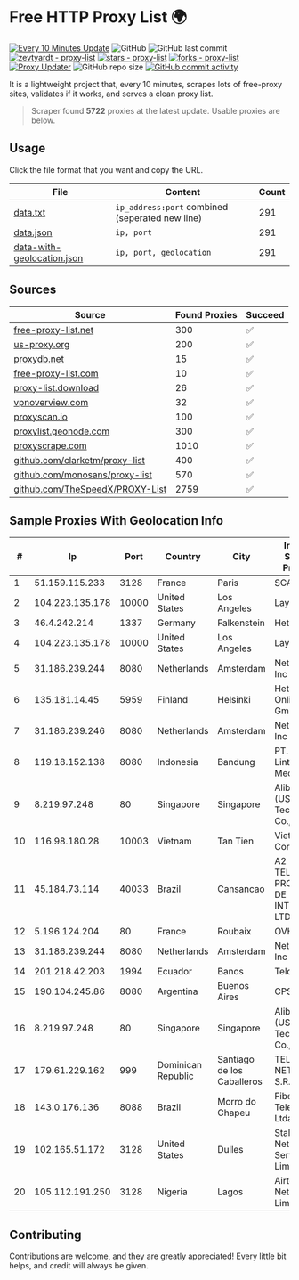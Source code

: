 
# Free HTTP Proxy List 🌍

[![Every 10 Minutes Update](https://github.com/mertguvencli/http-proxy-list/actions/workflows/main.yml/badge.svg?branch=main)](https://github.com/mertguvencli/http-proxy-list/actions/workflows/main.yml)
![GitHub](https://img.shields.io/github/license/mertguvencli/http-proxy-list)
![GitHub last commit](https://img.shields.io/github/last-commit/mertguvencli/http-proxy-list)
[![zevtyardt - proxy-list](https://img.shields.io/static/v1?label=zevtyardt&message=proxy-list&color=blue&logo=github)](https://github.com/zevtyardt/proxy-list "Go to GitHub repo")
[![stars - proxy-list](https://img.shields.io/github/stars/zevtyardt/proxy-list?style=social)](https://github.com/zevtyardt/proxy-list)
[![forks - proxy-list](https://img.shields.io/github/forks/zevtyardt/proxy-list?style=social)](https://github.com/zevtyardt/proxy-list)
[![Proxy Updater](https://github.com/zevtyardt/proxy-list/workflows/Proxy%20Updater/badge.svg)](https://github.com/zevtyardt/proxy-list/actions?query=workflow:"Proxy+Updater")
![GitHub repo size](https://img.shields.io/github/repo-size/zevtyardt/proxy-list)
[![GitHub commit activity](https://img.shields.io/github/commit-activity/m/zevtyardt/proxy-list?logo=commits)](https://github.com/zevtyardt/proxy-list/commits/main)

It is a lightweight project that, every 10 minutes, scrapes lots of free-proxy sites, validates if it works, and serves a clean proxy list.

> Scraper found **5722** proxies at the latest update. Usable proxies are below.

## Usage

Click the file format that you want and copy the URL.

|File|Content|Count|
|----|-------|-----|
|[data.txt](https://raw.githubusercontent.com/mertguvencli/http-proxy-list/main/proxy-list/data.txt)|`ip_address:port` combined (seperated new line)|291|
|[data.json](https://raw.githubusercontent.com/mertguvencli/http-proxy-list/main/proxy-list/data.json)|`ip, port`|291|
|[data-with-geolocation.json](https://raw.githubusercontent.com/mertguvencli/http-proxy-list/main/proxy-list/data-with-geolocation.json)|`ip, port, geolocation`|291|

## Sources

|Source|Found Proxies|Succeed|
|------|-------------|-------|
|[free-proxy-list.net](https://free-proxy-list.net)|300|✅|
|[us-proxy.org](https://www.us-proxy.org)|200|✅|
|[proxydb.net](http://proxydb.net)|15|✅|
|[free-proxy-list.com](https://free-proxy-list.com/?page=&port=&type%5B%5D=http&type%5B%5D=https&up_time=0&search=Search)|10|✅|
|[proxy-list.download](https://www.proxy-list.download/HTTP)|26|✅|
|[vpnoverview.com](https://vpnoverview.com/privacy/anonymous-browsing/free-proxy-servers)|32|✅|
|[proxyscan.io](https://www.proxyscan.io)|100|✅|
|[proxylist.geonode.com](https://proxylist.geonode.com/api/proxy-list?limit=300&page=1&sort_by=lastChecked&sort_type=desc&protocols=http,https)|300|✅|
|[proxyscrape.com](https://api.proxyscrape.com/v2/?request=displayproxies&protocol=http&timeout=10000&country=all&ssl=all&anonymity=all)|1010|✅|
|[github.com/clarketm/proxy-list](https://raw.githubusercontent.com/clarketm/proxy-list/master/proxy-list-raw.txt)|400|✅|
|[github.com/monosans/proxy-list](https://raw.githubusercontent.com/monosans/proxy-list/main/proxies/http.txt)|570|✅|
|[github.com/TheSpeedX/PROXY-List](https://raw.githubusercontent.com/TheSpeedX/PROXY-List/master/http.txt)|2759|✅|


## Sample Proxies With Geolocation Info

|#|Ip|Port|Country|City|Internet Service Provider|
|-|--|----|-------|----|-------------------------|
|1|51.159.115.233|3128|France|Paris|SCALEWAY|
|2|104.223.135.178|10000|United States|Los Angeles|LayerHost|
|3|46.4.242.214|1337|Germany|Falkenstein|Hetzner|
|4|104.223.135.178|10000|United States|Los Angeles|LayerHost|
|5|31.186.239.244|8080|Netherlands|Amsterdam|NetSkope Inc|
|6|135.181.14.45|5959|Finland|Helsinki|Hetzner Online GmbH|
|7|31.186.239.246|8080|Netherlands|Amsterdam|NetSkope Inc|
|8|119.18.152.138|8080|Indonesia|Bandung|PT. Jala Lintas Media|
|9|8.219.97.248|80|Singapore|Singapore|Alibaba (US) Technology Co., Ltd.|
|10|116.98.180.28|10003|Vietnam|Tan Tien|Viettel Corporation|
|11|45.184.73.114|40033|Brazil|Cansancao|A2 TELECOM PROVEDOR DE INTERNET LTDA|
|12|5.196.124.204|80|France|Roubaix|OVH SAS|
|13|31.186.239.244|8080|Netherlands|Amsterdam|NetSkope Inc|
|14|201.218.42.203|1994|Ecuador|Banos|Telconet S.A|
|15|190.104.245.86|8080|Argentina|Buenos Aires|CPS|
|16|8.219.97.248|80|Singapore|Singapore|Alibaba (US) Technology Co., Ltd.|
|17|179.61.229.162|999|Dominican Republic|Santiago de los Caballeros|TELERY NETWORKS, S.R.L|
|18|143.0.176.136|8088|Brazil|Morro do Chapeu|Fiberlink Telecom Ltda|
|19|102.165.51.172|3128|United States|Dulles|Stallion Network Services Limited|
|20|105.112.191.250|3128|Nigeria|Lagos|Airtel Networks Limited|



## Contributing

Contributions are welcome, and they are greatly appreciated! Every
little bit helps, and credit will always be given.

